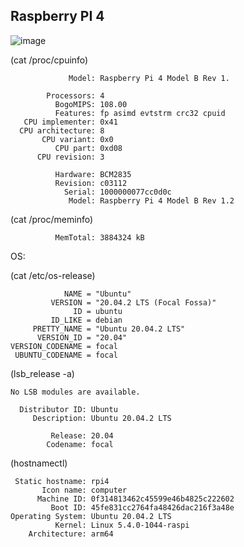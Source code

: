 ## Raspberry PI 4

![image](https://user-images.githubusercontent.com/89998899/147881107-c9d99f2f-bbf3-44df-b6e9-6e9f88bc97b8.png)

(cat /proc/cpuinfo)


                 Model: Raspberry Pi 4 Model B Rev 1.

            Processors: 4
              BogoMIPS: 108.00
              Features: fp asimd evtstrm crc32 cpuid
       CPU implementer: 0x41
      CPU architecture: 8
           CPU variant: 0x0
              CPU part: 0xd08
          CPU revision: 3

              Hardware: BCM2835
              Revision: c03112
                Serial: 1000000077cc0d0c
                 Model: Raspberry Pi 4 Model B Rev 1.2
 
(cat /proc/meminfo)

              MemTotal: 3884324 kB
 
OS:

(cat /etc/os-release)

                NAME = "Ubuntu"
             VERSION = "20.04.2 LTS (Focal Fossa)"
                  ID = ubuntu
             ID_LIKE = debian
         PRETTY_NAME = "Ubuntu 20.04.2 LTS"
          VERSION_ID = "20.04"
    VERSION_CODENAME = focal
     UBUNTU_CODENAME = focal

(lsb_release -a)

    No LSB modules are available.

      Distributor ID: Ubuntu
         Description: Ubuntu 20.04.2 LTS

             Release: 20.04
            Codename: focal

(hostnamectl)

     Static hostname: rpi4
           Icon name: computer
          Machine ID: 0f314813462c45599e46b4825c222602
             Boot ID: 45fe831cc2764fa48426dac216f3a48e
    Operating System: Ubuntu 20.04.2 LTS
              Kernel: Linux 5.4.0-1044-raspi
        Architecture: arm64
      

